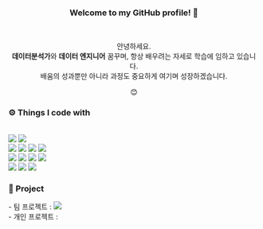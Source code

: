 <div align="center">
  <h3>Welcome to my GitHub profile! 👋</h3>
</div><br>

<p align="center">
  안녕하세요. <br>
  <strong>데이터분석가</strong>와 <strong>데이터 엔지니어</strong> 꿈꾸며, 항상 배우려는 자세로 학습에 임하고 있습니다. <br>
  배움의 성과뿐만 아니라 과정도 중요하게 여기며 성장하겠습니다. 
</p>
<p align="center">😊
</p>

<div style="text-align: left">
<h3>⚙️ Things I code with </h3><br>
<img src="https://img.shields.io/badge/Python-3776AB?style=for-the-plasic&logo=Python&logoColor=white">
<img src="https://img.shields.io/badge/Markdown-000000?style=for-the-plasic&logo=Markdown&logoColor=white"><br>
  
<img src="https://img.shields.io/badge/pandas-150458?style=for-the-plasic&logo=pandas&logoColor=white">
<img src="https://img.shields.io/badge/numpy-013243?style=for-the-plasic&logo=numpy&logoColor=white">
<img src="https://img.shields.io/badge/tensorflow-FF6F00?style=for-the-plasic&logo=tensorflow&logoColor=white">
<img src="https://img.shields.io/badge/scikitlearn-F7931E?style=for-the-plasic&logo=scikitlearn&logoColor=white"><br>

<img src="https://img.shields.io/badge/visualstudiocode-007ACC?style=for-the-plasic&logo=visualstudiocode&logoColor=white">
<img src="https://img.shields.io/badge/jupyter-F37626?style=for-the-plasic&logo=jupyter&logoColor=white">
<img src="https://img.shields.io/badge/anaconda-44A833?style=for-the-plasic&logo=anaconda&logoColor=white">
<img src="https://img.shields.io/badge/tableau-E97627?style=for-the-plasic&logo=tableau&logoColor=white"><br>

<img src="https://img.shields.io/badge/notion-000000?style=for-the-plasic&logo=notion&logoColor=white">
<img src="https://img.shields.io/badge/github-181717?style=for-the-plasic&logo=github&logoColor=white">
<img src="https://img.shields.io/badge/slack-4A154B?style=for-the-plasic&logo=slack&logoColor=white">
</div>

<div style="text-align: left">
<h3>💭 Project</h3>
- 팀 프로젝트 : 
<img src="https://img.shields.io/badge/lg-A50034?style=for-the-badge&logo=LG_HV_vod_recommender_system-&logoColor=black">  <br>
- 개인 프로젝트 : 
</div>


<!--
**sugenre/sugenre** is a ✨ _special_ ✨ repository because its `README.md` (this file) appears on your GitHub profile.

Here are some ideas to get you started:

- 🔭 I’m currently working on ...
- 🌱 I’m currently learning ...
- 👯 I’m looking to collaborate on ...
- 🤔 I’m looking for help with ...
- 💬 Ask me about ...
- 📫 How to reach me: ...
- 😄 Pronouns: ...
- ⚡ Fun fact: ...
-->
